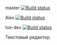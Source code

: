 master [![Build status](https://circleci.com/gh/git4topteam/text-editor/tree/master.svg?style=shield)](<https://app.circleci.com/pipelines/github/git4topteam/text-editor?branch=master>)

Alex [![Build status](https://circleci.com/gh/git4topteam/text-editor/tree/Alex.svg?style=shield)](<https://app.circleci.com/pipelines/github/git4topteam/text-editor?branch=Alex>)

tox-dev [![Build status](https://circleci.com/gh/git4topteam/text-editor/tree/tox-dev.svg?style=shield)](<https://app.circleci.com/pipelines/github/git4topteam/text-editor?branch=tox-dev>)

Текстовый редактор.
